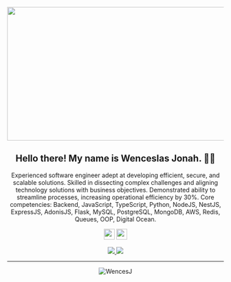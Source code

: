 <p align="center">
 <a href="https://bold.pro/my/wenceslas-jonah-240510172746">
    <img  width="750" height="310" src="https://i.ibb.co/Q9rsSjy/Screenshot-2024-05-18-at-12-04-22.png">
  </a>
</p>
<h2 align="center">Hello there! My name is Wenceslas Jonah. 👋🤓 </h1>
<p align="center">Experienced software engineer adept at developing efficient, secure, and scalable solutions. Skilled in dissecting complex challenges and aligning technology solutions with business objectives. Demonstrated ability to streamline processes, increasing operational efficiency by 30%.
Core competencies: Backend, JavaScript, TypeScript, Python, NodeJS, NestJS, ExpressJS, AdonisJS, Flask, MySQL, PostgreSQL, MongoDB, AWS, Redis, Queues, OOP, Digital Ocean.
</h3>

<p align="center"><a href="https://x.com/Wences_official"><img src="https://img.shields.io/badge/twitter-%231DA1F2.svg?&style=for-the-badge&logo=twitter&logoColor=white" height=25></a> <a href="https://www.linkedin.com/in/wenceslas-jonah-aa08371b1/"><img src="https://img.shields.io/badge/linkedin-%230077B5.svg?&style=for-the-badge&logo=linkedin&logoColor=white" height=25></a> 
</p>

<p align=center>
  <a href="https://github.com/WencesJ">
    <img src="https://badges.pufler.dev/visits/Terabyte17/Terabyte17?style=flat-square&color=black&logo=github">
  </a>
  <a href="https://github.com/WencesJ?tab=repositories">
    <img src="https://badges.pufler.dev/repos/Terabyte17?style=flat-square&color=black&logo=github">
  </a>
</p>
<hr>
<p align="center">
<!-- <img src="https://img.shields.io/badge/React-20232A?style=for-the-badge&logo=react&logoColor=61DAFB" /> <img src="https://img.shields.io/badge/Tailwind_CSS-38B2AC?style=for-the-badge&logo=tailwind-css&logoColor=white"/> <img src="https://img.shields.io/badge/Redux-593D88?style=for-the-badge&logo=redux&logoColor=white"/> <img src="https://img.shields.io/badge/html5%20-%23E34F26.svg?&style=for-the-badge&logo=html5&logoColor=white"/> <img src="https://img.shields.io/badge/css3%20-%231572B6.svg?&style=for-the-badge&logo=css3&logoColor=white"/> <img src="https://img.shields.io/badge/Vercel-000000?style=for-the-badge&logo=vercel&logoColor=white"/> <img src="https://img.shields.io/badge/eslint-3A33D1?style=for-the-badge&logo=eslint&logoColor=white"/> <img src="https://img.shields.io/badge/git%20-%23F05033.svg?&style=for-the-badge&logo=git&logoColor=white"/> <img src="https://img.shields.io/badge/github%20-%23121011.svg?&style=for-the-badge&logo=github&logoColor=white"/> -->
</p>


<p align=center><img align="center" src="https://github-readme-streak-stats.herokuapp.com/?user=WencesJ&" alt="WencesJ" /></p>
